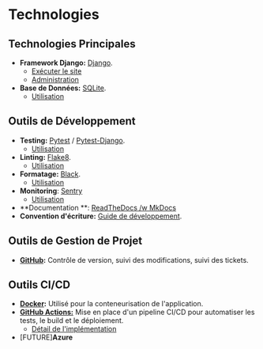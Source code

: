# Technologies

## Technologies Principales

- **Framework Django:** [Django](https://www.djangoproject.com/).
    - [Exécuter le site](Installation.md#exécuter-le-site)
    - [Administration](Installation.md#panel-dadministration)
- **Base de Données:** [SQLite](https://www.sqlite.org/index.html).
    - [Utilisation](StructureBaseDeDonnees.md#intéraction-avec-la-base-de-données)

## Outils de Développement

- **Testing:**  [Pytest](https://docs.pytest.org/en/7.4.x/changelog.html) /
  [Pytest-Django](https://pytest-django.readthedocs.io/en/latest/changelog.html).
    - [Utilisation](ProcedureTestEtGestionErreurs.md#tests-unitaires)
- **Linting:** [Flake8](https://flake8.pycqa.org/en/latest/release-notes/index.html).
    - [Utilisation](ProcedureTestEtGestionErreurs.md#linting)
- **Formatage:** [Black](https://black.readthedocs.io/en/stable/change_log.html).
    - [Utilisation](ProcedureTestEtGestionErreurs.md#formatage)
- **Monitoring**: [Sentry](https://sentry.io/welcome/)
    - [Utilisation](ProcedureTestEtGestionErreurs.md#monitoring)
- **Documentation
  **: [ReadTheDocs /w MkDocs](https://docs.readthedocs.io/en/stable/intro/getting-started-with-mkdocs.html)
- **Convention d'écriture:** [Guide de développement](pdf/Guide%20de%20développement.pdf).

## Outils de Gestion de Projet

- **[GitHub](https://github.com/AntoineArchy/Lettings-FR/milestone/1?closed=1):** Contrôle de version, suivi des
  modifications, suivi des
  tickets.

## Outils CI/CD

- **[Docker](https://hub.docker.com/repository/docker/antoinetsz/letting-fr/general):** Utilisé pour la conteneurisation
  de l'application.
- **[GitHub Actions:](https://github.com/features/actions)** Mise en place d'un pipeline CI/CD pour automatiser les
  tests, le build et le déploiement.
    - [Détail de l'implémentation](CI_CD_Deploiement.md)
- [FUTURE]**Azure**
